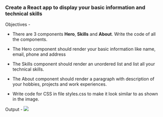 ### Create a React app to display your basic information and technical skills

Objectives -

- There are 3 components <b>Hero</b>, <b>Skills</b> and <b>About</b>. Write the code of all the components.

- The Hero component should render your basic information like name, email, phone and address

- The Skills component should render an unordered list and list all your technical skills.

- The About component should render a paragraph with description of your hobbies, projects and work experiences.

- Write code for CSS in file styles.css to make it look similar to as shown in the image.

Output -
<img src="https://res.cloudinary.com/dl26pbek4/image/upload/v1672557780/cn-questions/Capture_lue6o6.png" />
